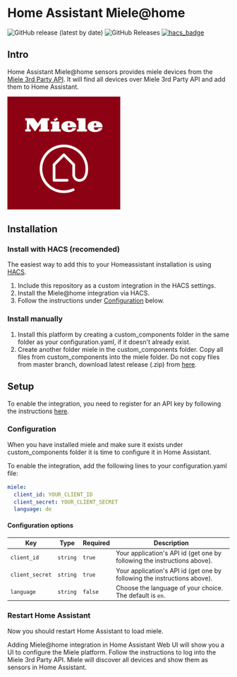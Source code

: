 # Home Assistant Miele@home

![GitHub release (latest by date)](https://img.shields.io/github/v/release/minzel/home-assistant-miele?style=for-the-badge)
![GitHub Releases](https://img.shields.io/github/downloads/minzel/home-assistant-miele/latest/total?label=Downloads&style=for-the-badge)
[![hacs_badge](https://img.shields.io/badge/HACS-Custom-orange.svg?style=for-the-badge)](https://github.com/custom-components/hacs)

## Intro

Home Assistant Miele@home sensors provides miele devices from the [Miele 3rd Party API][miele-developer]. It will find all devices over Miele 3rd Party API and add them to Home Assistant.

![Logo](https://raw.githubusercontent.com/minzel/home-assistant-miele/master/images/miele@home.png)

## Installation

### Install with HACS (recomended)

The easiest way to add this to your Homeassistant installation is using [HACS][hacs-integration].

1. Include this repository as a custom integration in the HACS settings.
2. Install the Miele@home integration via HACS.
3. Follow the instructions under [Configuration](#configuration) below.

### Install manually

1. Install this platform by creating a custom_components folder in the same folder as your configuration.yaml, if it doesn't already exist.
2. Create another folder miele in the custom_components folder. Copy all files from custom_components into the miele folder. Do not copy files from master branch, download latest release (.zip) from [here](https://github.com/minzel/home-assistant-miele/releases).

## Setup

To enable the integration, you need to register for an API key by following the instructions [here][miele-register].

### Configuration

When you have installed miele and make sure it exists under custom_components folder it is time to configure it in Home Assistant.

To enable the integration, add the following lines to your configuration.yaml file:

```yaml
miele:
  client_id: YOUR_CLIENT_ID
  client_secret: YOUR_CLIENT_SECRET
  language: de
```

#### Configuration options

Key | Type | Required | Description
-- | -- | -- | --
`client_id` | `string` | `true` | Your application's API id (get one by following the instructions above).
`client_secret` | `string` | `true` | Your application's API id (get one by following the instructions above).
`language` | `string` | `false` | Choose the language of your choice. The default is `en`.

### Restart Home Assistant

Now you should restart Home Assistant to load miele.

Adding Miele@home integration in Home Assistant Web UI will show you a UI to configure the Miele platform. Follow the instructions to log into the Miele 3rd Party API. Miele will discover all devices and show them as sensors in Home Assistant.

[releases-shield]: https://img.shields.io/github/v/release/minzel/home-assistant-miele
[releases]: https://github.com/minzel/home-assistant-miele/releases
[hacs-shield]: https://img.shields.io/badge/HACS-Custom-orange.svg
[hacs]: https://hacs.xyz/
[hacs-integration]: https://github.com/hacs/integration
[miele-developer]: https://www.miele.com/developer
[miele-register]: https://www.miele.com/f/com/en/register_api.aspx
